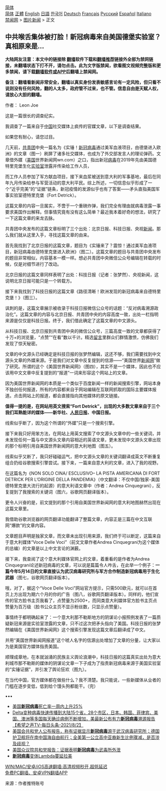  <!-- 面包屑导航 --> <div class="breadcrumb"><!-- GTranslate: https://gtranslate.io/ -->  <div class="switcher notranslate">  <div class="selected">  <a href="#" onclick="return false;"> 简体</a>  </div>  <div class="option">  <a href="https://www.bannedbook.org" onclick="doGTranslate('zh-CN|zh-CN');jQuery('div.switcher div.selected a').html(jQuery(this).html());return false;" title="简体中文" class="nturl selected"> 简体</a>  <a href="https://www.bannedbook.org/zh-tw/" onclick="doGTranslate('zh-CN|zh-TW');jQuery('div.switcher div.selected a').html(jQuery(this).html());return false;" title="繁體中文" class="nturl"> 正體</a>  <a href="https://www.bannedbook.org/en/" onclick="doGTranslate('zh-CN|en');jQuery('div.switcher div.selected a').html(jQuery(this).html());return false;" title="English" class="nturl"> English</a>  <a href="https://www.bannedbook.org/ja/" onclick="doGTranslate('zh-CN|ja');jQuery('div.switcher div.selected a').html(jQuery(this).html());return false;" title="日本語" class="nturl"> 日語</a>  <a href="https://www.bannedbook.org/ko/" onclick="doGTranslate('zh-CN|ko');jQuery('div.switcher div.selected a').html(jQuery(this).html());return false;" title="한국어" class="nturl"> 한국어</a>  <a href="https://www.bannedbook.org/de/" onclick="doGTranslate('zh-CN|de');jQuery('div.switcher div.selected a').html(jQuery(this).html());return false;" title="Deutsch" class="nturl"> Deutsch</a>  <a href="https://www.bannedbook.org/fr/" onclick="doGTranslate('zh-CN|fr');jQuery('div.switcher div.selected a').html(jQuery(this).html());return false;" title="Français" class="nturl"> Français</a>  <a href="https://www.bannedbook.org/ru/" onclick="doGTranslate('zh-CN|ru');jQuery('div.switcher div.selected a').html(jQuery(this).html());return false;" title="Русский" class="nturl"> Русский</a>  <a href="https://www.bannedbook.org/es/" onclick="doGTranslate('zh-CN|es');jQuery('div.switcher div.selected a').html(jQuery(this).html());return false;" title="Español" class="nturl"> Español</a>  <a href="https://www.bannedbook.org/it/" onclick="doGTranslate('zh-CN|it');jQuery('div.switcher div.selected a').html(jQuery(this).html());return false;" title="Italiano" class="nturl"> Italiano</a>  </div>  </div>      <div class='breadcrumb-sub'><!-- Breadcrumb NavXT 6.3.0 --> <a href="https://www.bannedbook.org/" class="home">禁闻网</a> &gt; <a href="https://www.bannedbook.org/bnews/topimagenews/" class="category">图片新闻</a> &gt; 正文</div></div><h2>中共喉舌集体被打脸！新冠病毒来自美国德堡实验室？真相原来是...</h2> <p class="notice"><b>大陆网友注意：本文中的链接除 <a href="https://github.com/bannedbook/fanqiang" >翻墙</a>软件下载和<a href="https://github.com/killgcd/justmysocks/blob/master/README.md">翻墙推荐</a>链接外全部为禁网链接，未翻墙状态下打不开，请勿点击。此为文字版禁闻，欲看图文视频完整版和更多禁闻，请下载<a href="https://github.com/bannedbook/fanqiang">翻墙软件或APP</a>后翻墙上禁闻网。</p><p>备注：翻墙看新闻非常安全，翻墙以真实身份发表敏感言论有一定风险，但只看不说则没有任何风险，翻的人太多，政府管不过来，也不管。信息自由是天赋人权，请放心大胆的翻墙。</b></p>  <div class="entry"> <p>作者： Leon Joe</p> <p>这是一篇很长的调查纪实。</p> <p>我调查了一篇来自于<span class='wp_keywordlink_affiliate'><a href="https://www.bannedbook.org/" title="中国" target="_blank">中国</a></span>社交媒体上疯传的官媒文章，以下是调查结果。</p> <p>如果您有耐心，请您过目。</p> <p>几天前，<a href="https://www.bannedbook.org/bnews/tag/%e5%85%b1%e9%9d%92%e5%9b%a2/" class="st_tag internal_tag" rel="tag" title="标签 共青团 下的日志">共青团</a>中央一篇名为《实锤！<a href="https://www.bannedbook.org/bnews/tag/%e6%96%b0%e5%86%a0%e7%97%85%e6%af%92/" class="st_tag internal_tag" rel="tag" title="标签 新冠病毒 下的日志">新冠病毒</a>通过美军血液项目，由德堡进入欧洲》的文章（图一）刷屏了诸多社交媒体，也成为了外交部发言人的理论弹药。文章借外媒（<a href="https://www.bannedbook.org/bnews/tag/%e7%be%8e%e5%9b%bd/" class="st_tag internal_tag" rel="tag" title="标签 美国 下的日志">美国</a>世界新闻网wn.com）之口，指出新冠<a href="https://www.bannedbook.org/bnews/tag/%e7%97%85%e6%af%92/" class="st_tag internal_tag" rel="tag" title="标签 病毒 下的日志">病毒</a>在2019年先由美国德特里克堡生化<a href="https://www.bannedbook.org/bnews/tag/%E5%AE%9E%E9%AA%8C%E5%AE%A4/" class="st_tag internal_tag" rel="tag" title="标签 实验室 下的日志">实验室</a>泄露并传染给工作人员，</p> <p>而工作人员参加了军方献血项目，接下来血浆被送到意大利的军事基地，最后在同年九月传染给参与军营活动的意大利平民。综上所述，一切信息似乎形成了一个“近乎完美”的“证据”链条，新冠疫情的发源似乎也有了答案——矛头直指美国军事实验室德特里克堡（Fort Detrick）。</p> <p>这篇文章的内容一旦属实，不啻于一个重磅炸弹，我们完全有理由就病毒泄露一事要求美国作出解释。但事情究竟有没有这么简单？最近我本着好奇的想法，研究了一下这篇文章的来龙去脉。</p> <p>共青团中央发布的这篇文章标明了三个出处：北京日报、科技日报、央视<span class='wp_keywordlink_affiliate'><a href="https://www.bannedbook.org/" title="新闻">新闻</a></span>。那么我们就从这里入手，寻找这篇文章的由来。</p>  <p>首先我找到了北京日报的这篇文章，题目为《实锤来了？震惊！通过美军血液项目，新冠病毒由德特里克堡进入欧洲》（图二）。这篇文章的题目与共青团中央发布的题目非常相似，内容基本一模一样。想必共青团中央微信公众号编辑在转载的时候，仅是对细节进行了改动。</p> <p>北京日报的这篇文章同样表明了出处：科技日报（记者：张梦然）、央视新闻，这说明北京日报可能只是一个转载方。</p> <p>接下来我找到了科技日报的这篇文章《路径清晰！欧洲发现的新冠病毒来自德特里克堡！》（图三）。</p> <p>讽刺的是，这篇文章展示被收录于科技日报微信公众号的话题：“反对病毒溯源政治化”。这篇文章的内容与北京日报、共青团中央的内容高度一致，出处一栏指明来源是仅仅是科技日报。终于，我们借此确定了这篇文章的中文源头。</p> <p>从科技日报、北京日报到共青团中央的微信公众号，三篇高度一致的文章都获得了十万+的浏览量，“点赞”“在看”数以千计。精选<span class='wp_keywordlink'><a href="https://www.bannedbook.org/bnews/tougao/" title="留言" target="_blank">留言</a></span>里群众们群情激愤，仿佛我们发现了惊天秘密。</p> <p>文章的中文源头已经确定是科技日报的张梦然编辑，这还不够，我们需要找到中文源头文章的外媒来源。于是我们对文章中反复提到的信源——“美国世界<span class='wp_keywordlink_affiliate'><a href="https://www.bannedbook.org/" title="新闻网">新闻网</a></span>”做了研究。所谓的这个《美国世界新闻网》（图四），其实不是一个媒体，因此也不应该用中文文章中反复提到的“报道”一词来形容这个网站上的文章。</p> <p>因为美国世界新闻网的本质是一个类似于百度新闻一样的新闻搜索引擎，网站本身不独创任何报道，所有的内容都来自于网站编辑在互联网抓取的国际主要媒体报道。点击网站上的报道，都会直接指向其他媒体的原文链接。</p> <p><strong>值得一提的是，在网站用英文搜索“Fort Detrick”，出现的大多数文章来自于三个我们耳熟能详的媒体——新华社、<span class='wp_keywordlink'><a href="https://www.bannedbook.org/forum2/topic109.html" title="透视人民日报" target="_blank">人民日报</a></span>、中国日报。</strong></p>  <p>线索似乎断了，因为这个所谓的“外媒”只是一个搜索引擎。</p> <p>接下来我只好用笨方法，在网站上用英文搜索了中文源头文章中的一些关键词，并未发现任何一篇与中文源头文章内容相近的英语文章，更未发现中文源头文章出现的那个标明引用自美国世界新闻网的意大利地图（图五）。</p> <p>线索似乎又断了，我只好碰碰运气，把中文源头文章的关键词翻译成英文不断重复组合扔给谷歌搜索引擎尝试。接下来，一篇来自意大利的文章，进入了我的视野。</p> <p>在这篇名为《NON SOLO CINA/ ESCLUSIVO– LA PISTA AMERICANA DI FORT DETRICK PER L&#8217;ORIGINE DELLA PANDEMIA》（中文翻译：不仅中国/独家-美国德特里克堡大流行的起源）的意大利语文章中（作者：Andrea Cinquegrani），反复提到了我搜索的关键词（图六，谷歌网页翻译版本）。</p> <p>更令人兴奋的是，前文提到的那个引用自美国世界新闻网的意大利地图赫然出现在这篇文章里。</p> <p>我借助谷歌浏览器的网页翻译功能翻译了整篇文章，内容正是三篇在中文互联网“爆款”的文章内容。</p> <p>文章题目声明是独家文章，而文章未出现引用来源，我们终于可以断定，这篇来自于意大利媒体“Voce Delle Voci”（前文文章作者Andrea Cinquegrani为这个媒体的总编）的文章是以上中文言论的渊薮。</p> <p>接下来，我查阅了这个意大利媒体官网上的文章，着重看的是作者为Andrea Cinquegrani论述新冠病毒的文章，可以说是篇篇令人咋舌，在此举一个例子：<strong>一篇今年5月14日的文章直接认为武汉病毒研究所与军方合作制造新冠病毒用于生化武器</strong>（图七，谷歌网页翻译版本）。</p>  <p>哦，对了，据这个“Voce Delle Voci”网站官方提示，只需500欧元，就可以在首页上方出现为期六个月的你的广告（图八，谷歌网页翻译版本）。同样的，他们宣传的官方脸书主页我看了，点赞量为2500+，而同类意大利媒体官方脸书主页点赞量为百万级（脸书公众主页不显示粉丝数，只显示点赞量）。</p> <p>事情终于都明确起来了：一个意大利那不勒斯地方的阴谋论小报照例发表了一篇质疑新冠来源是实验室泄露的文章，只不过这次把矛头指向了美国。科技日报的张梦然编辑在《美国世界新闻网》这个搜索引擎发现这篇文章后翻译成了中文。</p> <p>并用“美国世界新闻网报道”这个唬人名字的信源出处增加了文章的分量，让大家以为是美国官方媒体指责美国。</p> <p>顺理成章地，在本就汹涌的民族主义舆论浪潮中，科技日报的这篇真实出处为意大利城市那不勒斯的媒体的阴谋论文章一下子成为了指责新冠病毒来源于美国实验室的“实锤证据”，并引发了舆论狂欢（图九）。</p> <p>在当代中国，官方媒体都在做些什么？我不清楚。我只能说，一些新媒体从业者的门槛在逐步变低，低到给个馒头狗都能干。（完）</p> <p>•••</p> <ul class='op-related-articles' title='相关阅读'> <li><a href='https://www.bannedbook.org/bnews/cnnews/20210803/1599211.html' target='_blank'>美国<b>新冠病毒</b>死亡率一周内上升25%</a></li> <li><a href='https://www.bannedbook.org/bnews/comments/20210803/1599171.html' target='_blank'>Delta变种病毒快速传播到大陆15个省，28个市区，日本、韩国、菲律宾、美国、澳洲等多国每天确诊病例不断增加，美最新公布有力<b>新冠病毒</b>溯源报告【希望之声TV-每日头条-2021/8/2】</a></li> <li><a href='https://www.bannedbook.org/bnews/worldnews/usa/20210803/1599170.html' target='_blank'>美国会共和党人公布报告，称有证据显示<b>新冠病毒</b>源于武汉病毒研究所；德国护卫舰将在南中国海自由航行；全美第一公立高中亚裔新生比例骤减，是否涉及歧视？</a></li> <li><a href='https://www.bannedbook.org/bnews/baitai/20210803/1599061.html' target='_blank'>美国众议院共和党报告：证据表明<b>新冠病毒</b>为武毒所外泄</a></li> <li><a href='https://www.bannedbook.org/bnews/baitai/20210801/1598095.html' target='_blank'><b>新冠病毒</b>变体Lambda蔓延拉美</a></li> </ul> <p class="texttj"> <a href="https://github.com/bannedbook/fanqiang/wiki/V2ray%E6%9C%BA%E5%9C%BA" target="_blank">WIN/MAC/安卓/iOS高速翻墙:高清视频秒开,超低延迟</a><br/> <a href="https://github.com/bannedbook/fanqiang/wiki/%E7%A6%81%E9%97%BB%E7%BD%91%E5%AE%89%E5%8D%93%E7%BF%BB%E5%A2%99%E6%96%B0%E9%97%BBAPP" target="_blank">免费PC翻墙、安卓VPN翻墙APP</a></p><p> 来源：作者推特账号 </p> <a name='sharetosocial'></a>  <div style="margin-bottom:5px;padding-bottom:5px;clear:both"> <div id="archive-pix-1" class="banner-ads"> <!-- AuctionX Display platform tag START --> <div id="26318x728x90x621x_ADSLOT2" clicktrack="%%CLICK_URL_ESC%%"></div> <!-- AuctionX Display platform tag END --> </div> <div id="archive-pix-2" class="banner-ads"> <!-- AuctionX Display platform tag START --> <div id="26315x300x250x621x_ADSLOT2" clicktrack="%%CLICK_URL_ESC%%"></div> <!-- AuctionX Display platform tag END --> </div> </div>  <div id="archive-pix-1" class="banner-ads"> <!-- AuctionX Display platform tag START --> <div id="26318x728x90x621x_ADSLOT3" clicktrack="%%CLICK_URL_ESC%%"></div> <!-- AuctionX Display platform tag END --> </div> </div><!--END ENTRY--> 